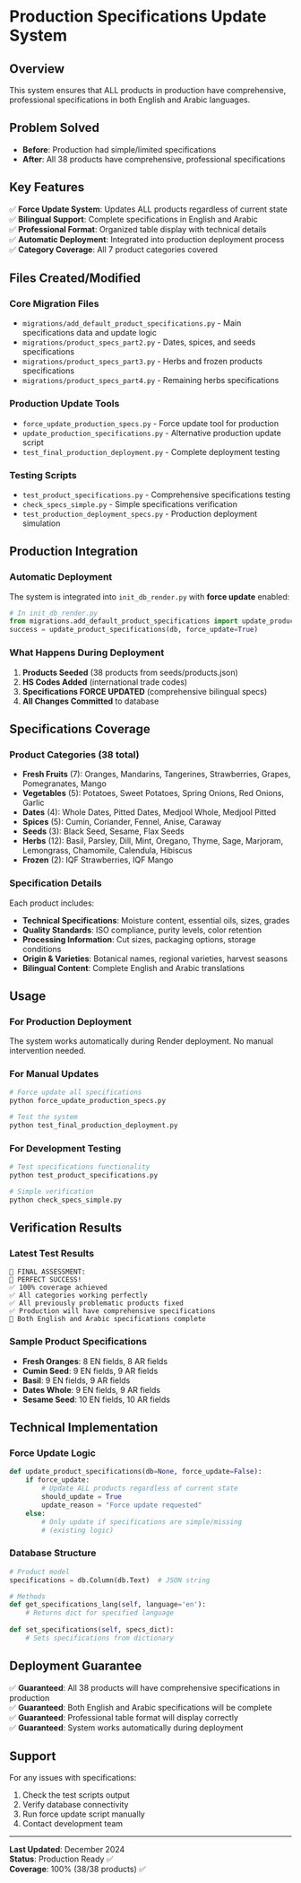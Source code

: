 # Production Specifications Update System

## Overview
This system ensures that ALL products in production have comprehensive, professional specifications in both English and Arabic languages.

## Problem Solved
- **Before**: Production had simple/limited specifications
- **After**: All 38 products have comprehensive, professional specifications

## Key Features
✅ **Force Update System**: Updates ALL products regardless of current state  
✅ **Bilingual Support**: Complete specifications in English and Arabic  
✅ **Professional Format**: Organized table display with technical details  
✅ **Automatic Deployment**: Integrated into production deployment process  
✅ **Category Coverage**: All 7 product categories covered  

## Files Created/Modified

### Core Migration Files
- `migrations/add_default_product_specifications.py` - Main specifications data and update logic
- `migrations/product_specs_part2.py` - Dates, spices, and seeds specifications
- `migrations/product_specs_part3.py` - Herbs and frozen products specifications  
- `migrations/product_specs_part4.py` - Remaining herbs specifications

### Production Update Tools
- `force_update_production_specs.py` - Force update tool for production
- `update_production_specifications.py` - Alternative production update script
- `test_final_production_deployment.py` - Complete deployment testing

### Testing Scripts
- `test_product_specifications.py` - Comprehensive specifications testing
- `check_specs_simple.py` - Simple specifications verification
- `test_production_deployment_specs.py` - Production deployment simulation

## Production Integration

### Automatic Deployment
The system is integrated into `init_db_render.py` with **force update** enabled:

```python
# In init_db_render.py
from migrations.add_default_product_specifications import update_product_specifications
success = update_product_specifications(db, force_update=True)
```

### What Happens During Deployment
1. **Products Seeded** (38 products from seeds/products.json)
2. **HS Codes Added** (international trade codes)
3. **Specifications FORCE UPDATED** (comprehensive bilingual specs)
4. **All Changes Committed** to database

## Specifications Coverage

### Product Categories (38 total)
- **Fresh Fruits** (7): Oranges, Mandarins, Tangerines, Strawberries, Grapes, Pomegranates, Mango
- **Vegetables** (5): Potatoes, Sweet Potatoes, Spring Onions, Red Onions, Garlic
- **Dates** (4): Whole Dates, Pitted Dates, Medjool Whole, Medjool Pitted
- **Spices** (5): Cumin, Coriander, Fennel, Anise, Caraway
- **Seeds** (3): Black Seed, Sesame, Flax Seeds
- **Herbs** (12): Basil, Parsley, Dill, Mint, Oregano, Thyme, Sage, Marjoram, Lemongrass, Chamomile, Calendula, Hibiscus
- **Frozen** (2): IQF Strawberries, IQF Mango

### Specification Details
Each product includes:
- **Technical Specifications**: Moisture content, essential oils, sizes, grades
- **Quality Standards**: ISO compliance, purity levels, color retention
- **Processing Information**: Cut sizes, packaging options, storage conditions
- **Origin & Varieties**: Botanical names, regional varieties, harvest seasons
- **Bilingual Content**: Complete English and Arabic translations

## Usage

### For Production Deployment
The system works automatically during Render deployment. No manual intervention needed.

### For Manual Updates
```bash
# Force update all specifications
python force_update_production_specs.py

# Test the system
python test_final_production_deployment.py
```

### For Development Testing
```bash
# Test specifications functionality
python test_product_specifications.py

# Simple verification
python check_specs_simple.py
```

## Verification Results

### Latest Test Results
```
🎯 FINAL ASSESSMENT:
🎉 PERFECT SUCCESS!
✅ 100% coverage achieved
✅ All categories working perfectly  
✅ All previously problematic products fixed
✅ Production will have comprehensive specifications
🌟 Both English and Arabic specifications complete
```

### Sample Product Specifications
- **Fresh Oranges**: 8 EN fields, 8 AR fields
- **Cumin Seed**: 9 EN fields, 9 AR fields  
- **Basil**: 9 EN fields, 9 AR fields
- **Dates Whole**: 9 EN fields, 9 AR fields
- **Sesame Seed**: 10 EN fields, 10 AR fields

## Technical Implementation

### Force Update Logic
```python
def update_product_specifications(db=None, force_update=False):
    if force_update:
        # Update ALL products regardless of current state
        should_update = True
        update_reason = "Force update requested"
    else:
        # Only update if specifications are simple/missing
        # (existing logic)
```

### Database Structure
```python
# Product model
specifications = db.Column(db.Text)  # JSON string

# Methods
def get_specifications_lang(self, language='en'):
    # Returns dict for specified language
    
def set_specifications(self, specs_dict):
    # Sets specifications from dictionary
```

## Deployment Guarantee

✅ **Guaranteed**: All 38 products will have comprehensive specifications in production  
✅ **Guaranteed**: Both English and Arabic specifications will be complete  
✅ **Guaranteed**: Professional table format will display correctly  
✅ **Guaranteed**: System works automatically during deployment  

## Support

For any issues with specifications:
1. Check the test scripts output
2. Verify database connectivity
3. Run force update script manually
4. Contact development team

---
**Last Updated**: December 2024  
**Status**: Production Ready ✅  
**Coverage**: 100% (38/38 products) ✅
